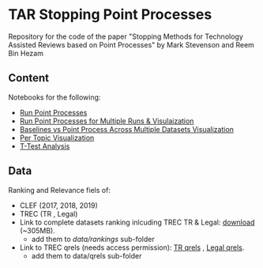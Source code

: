 # TAR Stopping Point Processes
Repository for the code of the paper "Stopping Methods for Technology Assisted Reviews based on Point Processes" by Mark Stevenson and Reem Bin Hezam

## Content
Notebooks for the following:
- [Run Point Processes](https://github.com/ReemBinHezam/TAR_Stopping_Point_Processes/blob/main/run_TAR_stopping_PointProcesses.ipynb)
- [Run Point Processes for Multiple Runs & Visulaization](https://github.com/ReemBinHezam/TAR_Stopping_Point_Processes/blob/main/run_multiple_runs.ipynb)
- [Baselines vs Point Process Across Multiple Datasets Visualization](https://github.com/ReemBinHezam/TAR_Stopping_Point_Processes/blob/main/vis_all_datasets_with_baselines.ipynb)
- [Per Topic Visualization](https://github.com/ReemBinHezam/TAR_Stopping_Point_Processes/blob/main/vis_per_topic.ipynb)
- [T-Test Analysis](https://github.com/ReemBinHezam/TAR_Stopping_Point_Processes/blob/main/run_TTest_IPvsCX.ipynb)

## Data 
Ranking and Relevance fiels of: 
* CLEF (2017, 2018, 2019)
* TREC (TR , Legal)
* Link to complete datasets ranking inlcuding TREC TR & Legal: [download](https://drive.google.com/file/d/14x2fEPFDmox1_voHtF8QfhmnUyyNnzpP/view?usp=sharing) (~305MB). 
    * add them to *data/rankings* sub-folder
* Link to TREC qrels (needs access permission): [TR qrels](https://plg.uwaterloo.ca/~gvcormac/total-recall/2016/qrels/) , [Legal qrels](https://trec.nist.gov/data/legal/10/qrel_leg_int_2010_msg_post.txt). 
    * add them to data/qrels sub-folder
